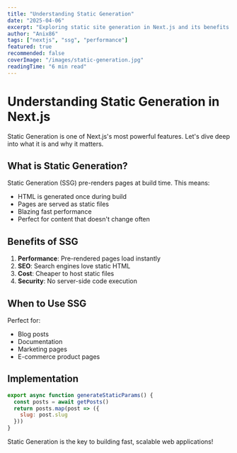 ```yaml
---
title: "Understanding Static Generation"
date: "2025-04-06"
excerpt: "Exploring static site generation in Next.js and its benefits."
author: "Anix86"
tags: ["nextjs", "ssg", "performance"]
featured: true
recommended: false
coverImage: "/images/static-generation.jpg"
readingTime: "6 min read"
---
```


# Understanding Static Generation in Next.js

Static Generation is one of Next.js's most powerful features. Let's dive deep into what it is and why it matters.

## What is Static Generation?

Static Generation (SSG) pre-renders pages at build time. This means:
- HTML is generated once during build
- Pages are served as static files
- Blazing fast performance
- Perfect for content that doesn't change often

## Benefits of SSG

1. **Performance**: Pre-rendered pages load instantly
2. **SEO**: Search engines love static HTML
3. **Cost**: Cheaper to host static files
4. **Security**: No server-side code execution

## When to Use SSG

Perfect for:
- Blog posts
- Documentation
- Marketing pages
- E-commerce product pages

## Implementation

```jsx
export async function generateStaticParams() {
  const posts = await getPosts()
  return posts.map(post => ({
    slug: post.slug
  }))
}
```

Static Generation is the key to building fast, scalable web applications!
